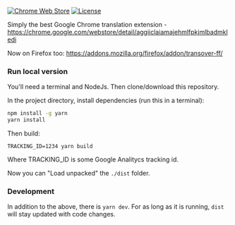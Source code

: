 [![Chrome Web Store](https://img.shields.io/chrome-web-store/rating/aggiiclaiamajehmlfpkjmlbadmkledi.svg)]() [![License](http://img.shields.io/:license-mit-blue.svg)](http://artemave.mit-license.org)

Simply the best Google Chrome translation extension - https://chrome.google.com/webstore/detail/aggiiclaiamajehmlfpkjmlbadmkledi

Now on Firefox too: https://addons.mozilla.org/firefox/addon/transover-ff/

### Run local version

You'll need a terminal and NodeJs. Then clone/download this repository.

In the project directory, install dependencies (run this in a terminal):

```bash
npm install -g yarn
yarn install
```

Then build:

```
TRACKING_ID=1234 yarn build
```

Where TRACKING\_ID is some Google Analitycs tracking id.

Now you can "Load unpacked" the `./dist` folder.

### Development

In addition to the above, there is `yarn dev`. For as long as it is running, `dist` will stay updated with code changes.
